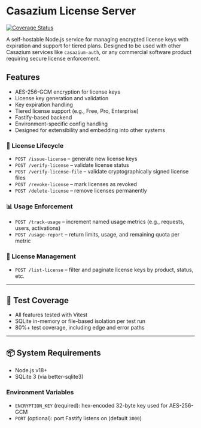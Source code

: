 # Casazium License Server

[![Coverage Status](https://coveralls.io/repos/github/casazium/license/badge.svg)](https://coveralls.io/github/casazium/license)

A self-hostable Node.js service for managing encrypted license keys with expiration and support for tiered plans. Designed to be used with other Casazium services like `casazium-auth`, or any commercial software product requiring secure license enforcement.

## Features

- AES-256-GCM encryption for license keys
- License key generation and validation
- Key expiration handling
- Tiered license support (e.g., Free, Pro, Enterprise)
- Fastify-based backend
- Environment-specific config handling
- Designed for extensibility and embedding into other systems

### 🔐 License Lifecycle

- `POST /issue-license` – generate new license keys
- `POST /verify-license` – validate license status
- `POST /verify-license-file` – validate cryptographically signed license files
- `POST /revoke-license` – mark licenses as revoked
- `POST /delete-license` – remove licenses permanently

### 📊 Usage Enforcement

- `POST /track-usage` – increment named usage metrics (e.g., requests, users, activations)
- `POST /usage-report` – return limits, usage, and remaining quota per metric

### 🔎 License Management

- `POST /list-license` – filter and paginate license keys by product, status, etc.

---

## 🧪 Test Coverage

- All features tested with Vitest
- SQLite in-memory or file-based isolation per test run
- 80%+ test coverage, including edge and error paths

---

## 📦 System Requirements

- Node.js v18+
- SQLite 3 (via better-sqlite3)

### Environment Variables

- `ENCRYPTION_KEY` (required): hex-encoded 32-byte key used for AES-256-GCM
- `PORT` (optional): port Fastify listens on (default `3000`)
